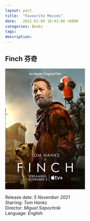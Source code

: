 ```yaml
---
layout: post
title:  "Favourite Movies"
date:   2022-01-09 10:43:00 +0800
categories: Books
tags:
description: 
---
```


## Finch 芬奇

![Finch](/assets/Finch.jpg)

Release date: *5 November 2021*<br>
Starring: *Tom Hanks*<br>
Director: *Miguel Sapochnik*<br>
Language: *English*
